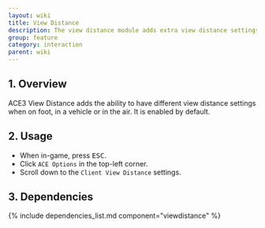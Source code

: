 ```yaml
---
layout: wiki
title: View Distance
description: The view distance module adds extra view distance settings
group: feature
category: interaction
parent: wiki
---
```


## 1. Overview
ACE3 View Distance adds the ability to have different view distance settings when on foot, in a vehicle or in the air. It is enabled by default.

## 2. Usage
- When in-game, press <kbd>ESC</kbd>.
- Click `ACE Options` in the top-left corner.
- Scroll down to the `Client View Distance` settings.

## 3. Dependencies

{% include dependencies_list.md component="viewdistance" %}
